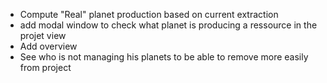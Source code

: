 - Compute "Real" planet production based on current extraction
- add modal window to check what planet is producing a ressource in the projet view 
- Add overview
- See who is not managing his planets to be able to remove more easily from project
